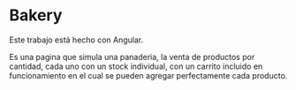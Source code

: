 # Bakery

Este trabajo está hecho con Angular.

Es una pagina que simula una panaderia, la venta de productos por cantidad, cada uno con un stock individual, con un carrito incluido en funcionamiento en el cual se pueden agregar perfectamente cada producto.